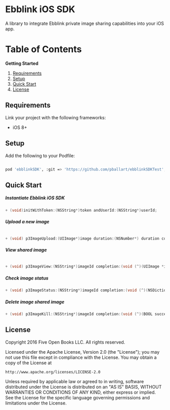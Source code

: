 Ebblink iOS SDK
==============

A library to integrate Ebblink private image sharing capabilities into your iOS app.


Table of Contents
=================
**Getting Started**

1. [Requirements](#requirements)
2. [Setup](#setup)
3. [Quick Start](#quick-start)
4. [License](#license)


Requirements
--------------

Link your project with the following frameworks:

- iOS 8+


Setup
-------------

Add the following to your Podfile:

```sh

pod 'ebblinkSDK', :git => 'https://github.com/pballart/ebblinkSDKTest', :tag => '0.0.1'
```


Quick Start
-------------


##### Instantiate Ebblink iOS SDK



```Objective-C
+ (void)initWithToken:(NSString*)token andUserId:(NSString*)userId;
```


##### Upload a new image

```Objective-C

+ (void) p3ImageUpload:(UIImage*)image duration:(NSNumber*) duration completion:(void (^)(NSString *imageId, NSString *deeplink, NSString *errorMessage))completionBlock;
```

##### View shared image

```Objective-C

+ (void) p3ImageView:(NSString*)imageId completion:(void (^)(UIImage *image, NSString *errorMessage))completionBlock;

```
##### Check image status

```Objective-C
+ (void) p3ImageStatus:(NSString*)imageId completion:(void (^)(NSDictionary *result, NSString *errorMessage))completionBlock;

```

##### Delete image shared image


```Objective-C
+ (void) p3ImageKill:(NSString*)imageId completion:(void (^)(BOOL success, NSString *errorMessage))completionBlock;

```


License
----------------

Copyright 2016 Five Open Books LLC. All rights reserved.

Licensed under the Apache License, Version 2.0 (the "License");
you may not use this file except in compliance with the License.
You may obtain a copy of the License at

    http://www.apache.org/licenses/LICENSE-2.0

Unless required by applicable law or agreed to in writing, software
distributed under the License is distributed on an "AS IS" BASIS,
WITHOUT WARRANTIES OR CONDITIONS OF ANY KIND, either express or implied.
See the License for the specific language governing permissions and
limitations under the License.
